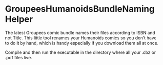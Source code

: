 # GroupeesHumanoidsBundleNamingHelper
The latest Groupees comic bundle names their files according to ISBN and not Title. This little tool renames your Humanoids comics so you don't have to do it by hand, which is handy especially if you download them all at once.

Compile and then run the executable in the directory where all your .cbz or .pdf files live.
